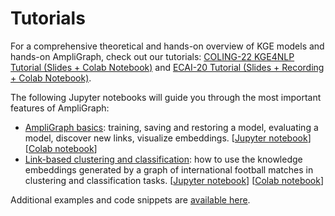Tutorials
=========

For a comprehensive theoretical and hands-on overview of KGE models and hands-on AmpliGraph, check out our tutorials:
[COLING-22 KGE4NLP Tutorial (Slides + Colab Notebook)](https://kge4nlp-coling22.github.io/) and [ECAI-20 Tutorial (Slides + Recording + Colab Notebook)](https://kge-tutorial-ecai2020.github.io/). 

The following Jupyter notebooks will guide you through the most important features of AmpliGraph:

+ [AmpliGraph basics](tutorials/AmpliGraphBasicsTutorial.md): training, saving and restoring a model, evaluating a model, 
discover new links, visualize embeddings. 
[[Jupyter notebook](https://github.com/Accenture/AmpliGraph/blob/master/docs/tutorials/AmpliGraphBasicsTutorial.ipynb)] 
[[Colab notebook](https://colab.research.google.com/drive/1rylqOnm992AdP9z1aW8metlKpPuBTRGD)]
+ [Link-based clustering and classification](tutorials/ClusteringAndClassificationWithEmbeddings.md): how to use the 
knowledge embeddings generated by a graph of international football matches in clustering and classification tasks. 
[[Jupyter notebook](https://github.com/Accenture/AmpliGraph/blob/master/docs/tutorials/ClusteringAndClassificationWithEmbeddings.ipynb)] 
[[Colab notebook](https://colab.research.google.com/drive/1QUphvcFvNsWyRZM_J5ahsLhEHJY4SjyS)]

Additional examples and code snippets are [available here](examples.md).
